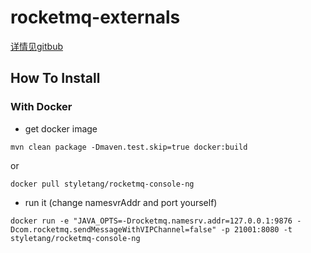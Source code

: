 # rocketmq-externals
[详情见gitbub](https://github.com/apache/rocketmq-externals/tree/master/rocketmq-console)

## How To Install

### With Docker

* get docker image

```
mvn clean package -Dmaven.test.skip=true docker:build
```

or

```
docker pull styletang/rocketmq-console-ng
```
* run it (change namesvrAddr and port yourself)

```
docker run -e "JAVA_OPTS=-Drocketmq.namesrv.addr=127.0.0.1:9876 -Dcom.rocketmq.sendMessageWithVIPChannel=false" -p 21001:8080 -t styletang/rocketmq-console-ng
```
